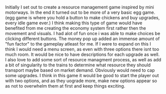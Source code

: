 Initially I set out to create a resource management game inspired by mini motorways. In the end it turned out to be more of a very basic egg game. (egg game is where you hold a button to make chickens and buy upgrades, every idle game ever.) I think making this type of game would have benefited from me creating the economy system first rather then the movement and visuals. I had alot of fun once i was able to make choices be clicking different buttons. The money pop up added an immense amount of "fun factor" to the gameplay atleast for me. If I were to expand on this I think I would need a menu screen, as even with three options there isnt too much room. It would be nice to have descriptions for each upgrade as well. I also love to add some sort of resource managment process, as well as add a bit of singularity to the trains to determine what resource they should transport maybe based on market demand. Obviously would need to cap some upgrades. I think in this game it would be good to start the player out with two options, and as they uograde more, make new options appear so as not to overwhelm them at first and keep things exciting.